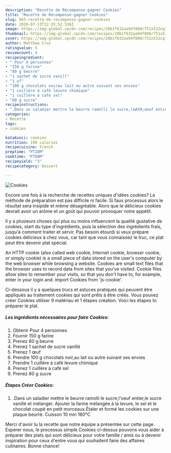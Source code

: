 ```yaml
---
description: "Recette de Récompense-gagner Cookies"
title: "Recette de Récompense-gagner Cookies"
slug: 965-recette-de-recompense-gagner-cookies
date: 2020-07-13T12:33:52.536Z
image: https://img-global.cpcdn.com/recipes/20b1f632aa94f800/751x532cq70/cookies-photo-principale-de-la-recette.jpg
thumbnail: https://img-global.cpcdn.com/recipes/20b1f632aa94f800/751x532cq70/cookies-photo-principale-de-la-recette.jpg
cover: https://img-global.cpcdn.com/recipes/20b1f632aa94f800/751x532cq70/cookies-photo-principale-de-la-recette.jpg
author: Matthew Cruz
ratingvalue: 5
reviewcount: 4
recipeingredient:
- " Pour 4 personnes"
- "150 g farine"
- "80 g beurre"
- "1 sachet de sucre vanill"
- "1 uf"
- "100 g chocolats noirau lait ou autre suivant ses envies"
- "1 cuillère à café levure chimique"
- "1 cuillère à café sel"
- "80 g sucre"
recipeinstructions:
- ".Dans un saladier mettre le beurre ramolli le sucre,l&#39;oeuf entier,le sucre vanillé et mélanger. Ajouter la farine mélangée à la levure, le sel et le chocolat coupé en petit morceaux.Étaler et formé les cookies sur une plaque beurré. Cuisson 10 min 180°C"
categories:
- Recette
tags:
- cookies

katakunci: cookies 
nutrition: 198 calories
recipecuisine: French
preptime: "PT28M"
cooktime: "PT60M"
recipeyield: "3"
recipecategory: Dessert

---
```



![Cookies](https://img-global.cpcdn.com/recipes/20b1f632aa94f800/751x532cq70/cookies-photo-principale-de-la-recette.jpg)

Encore une fois à la recherche de recettes uniques d'idées cookies? La méthode de préparation est pas difficile ni facile. Si faux processus alors le résultat sera insipide et même désagréable. Alors que le délicieux cookies devrait avoir un arôme et un goût qui pouvoir provoquer notre appétit.

Il y a plusieurs choses qui plus ou moins influencent la qualité gustative de cookies, start du type d'ingrédients, puis la sélection des ingrédients frais, jusqu'à comment traiter et servir. Pas besoin étourdi si veux prépare cookies délicieux à chez vous, car tant que vous connaissez le truc, ce plat peut être devenir plat spécial.

An HTTP cookie (also called web cookie, Internet cookie, browser cookie, or simply cookie) is a small piece of data stored on the user&#39;s computer by the web browser while browsing a website. Cookies are small text files that the browser uses to record data from sites that you&#39;ve visited. Cookie files allow sites to remember your visits, so that you don&#39;t have to, for example, enter in your login and. import Cookies from &#39;js-cookie&#39;.


Ci-dessous il y a quelques trucs et astuces pratiques qui peuvent être appliqués au traitement cookies qui sont prêts à être créés. Vous pouvez créer Cookies utiliser 9 matériau et 1 étapes création. Voici les étapes to préparer le plat.

<!--inarticleads1-->

##### Les ingrédients nécessaires pour faire Cookies:

1. Obtenir  Pour 4 personnes
1. Fournir 150 g farine
1. Prenez 80 g beurre
1. Prenez 1 sachet de sucre vanillé
1. Prenez 1 œuf
1. Prendre 100 g chocolats noir,au lait ou autre suivant ses envies
1. Prendre 1 cuillère à café levure chimique
1. Prenez 1 cuillère à café sel
1. Prenez 80 g sucre




<!--inarticleads2-->

##### Étapes Créer Cookies:

1. .Dans un saladier mettre le beurre ramolli le sucre,l&#39;oeuf entier,le sucre vanillé et mélanger. Ajouter la farine mélangée à la levure, le sel et le chocolat coupé en petit morceaux.Étaler et formé les cookies sur une plaque beurré. Cuisson 10 min 180°C





Merci d'avoir lu la recette que notre équipe a présentée sur cette page. Espérer nous, le processus simple Cookies ci-dessus pouvons vous aider à préparer des plats qui sont délicieux pour votre famille / amis ou à devenir inspiration pour ceux d'entre vous qui souhaitent faire des affaires culinaires. Bonne chance!
